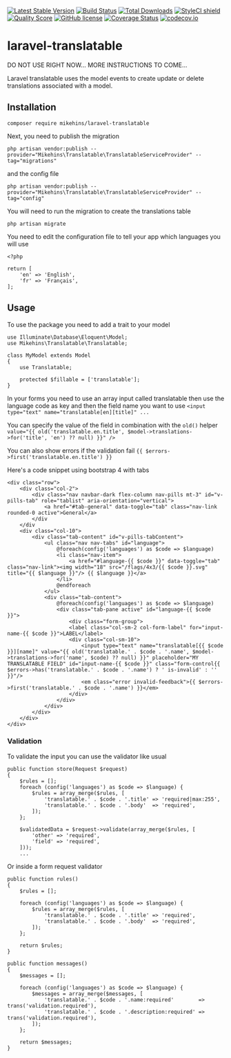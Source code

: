 [![Latest Stable Version](https://poser.pugx.org/mikehins/laravel-translatable/v/stable?format=flat-square)](https://packagist.org/packages/mikehins/laravel-translatable)
[![Build Status](https://travis-ci.org/mikehins/laravel-translatable.svg?branch=master)](https://travis-ci.org/mikehins/laravel-translatable)
[![Total Downloads](https://poser.pugx.org/mikehins/laravel-translatable/downloads)](https://packagist.org/packages/mikehins/laravel-translatable)
[![StyleCI shield](https://github.styleci.io/repos/223970038/shield)](https://github.styleci.io/repos/223970038)
[![Quality Score](https://img.shields.io/scrutinizer/g/mikehins/laravel-translatable.svg?style=flat-square)](https://scrutinizer-ci.com/g/mikehins/laravel-translatable)
[![GitHub license](https://img.shields.io/github/license/mikehins/laravel-translatable.svg)](https://github.com/mikehins/laravel-translatable/blob/master/LICENSE)
[![Coverage Status](https://coveralls.io/repos/mikehins/laravel-translatable/badge.svg?branch=master&service=github)](https://coveralls.io/github/mikehins/laravel-translatable?branch=master)
[![codecov.io](https://codecov.io/github/mikehins/laravel-translatable/coverage.svg?branch=master)](https://codecov.io/github/mikehins/laravel-translatable?branch=master)

# laravel-translatable
DO NOT USE RIGHT NOW... MORE INSTRUCTIONS TO COME...

Laravel translatable uses the model events to create update or delete translations associated with a model.

## Installation

```composer require mikehins/laravel-translatable```

Next, you need to publish the migration

```php artisan vendor:publish --provider="Mikehins\Translatable\TranslatableServiceProvider" --tag="migrations"```

and the config file

```php artisan vendor:publish --provider="Mikehins\Translatable\TranslatableServiceProvider" --tag="config"```

You will need to run the migration to create the translations table

```php artisan migrate```

You need to edit the configuration file to tell your app which languages ​​you will use
```
<?php

return [
    'en' => 'English',
    'fr' => 'Français',
];
```

## Usage
To use the package you need to add a trait to your model
```
use Illuminate\Database\Eloquent\Model;
use Mikehins\Translatable\Translatable;

class MyModel extends Model
{
	use Translatable;
		
	protected $fillable = ['translatable'];
}
```

In your forms you need to use an array input called translatable then use the language code as key and then the field name you want to use
```<input type="text" name="translatable[en][title]" ...```

You can specify the value of the field in combination with the ```old()``` helper
```value="{{ old('translatable.en.title', $model->translations->for('title', 'en') ?? null) }}" /> ```

You can also show errors if the validation fail
```{{ $errors->first('translatable.en.title') }}```

Here's a code snippet using bootstrap 4 with tabs
```
<div class="row">
    <div class="col-2">
        <div class="nav navbar-dark flex-column nav-pills mt-3" id="v-pills-tab" role="tablist" aria-orientation="vertical">
            <a href="#tab-general" data-toggle="tab" class="nav-link rounded-0 active">General</a>
        </div
    </div
    <div class="col-10">
        <div class="tab-content" id="v-pills-tabContent">
            <ul class="nav nav-tabs" id="language">
                @foreach(config('languages') as $code => $language)
                <li class="nav-item">
                    <a href="#language-{{ $code }}" data-toggle="tab" class="nav-link"><img width="18" src="/flags/4x3/{{ $code }}.svg" title="{{ $language }}"/> {{ $language }}</a>
                </li>
                @endforeach
            </ul>
            <div class="tab-content">
                @foreach(config('languages') as $code => $language)
                <div class="tab-pane active" id="language-{{ $code }}">
                    <div class="form-group">
                    <label class="col-sm-2 col-form-label" for="input-name-{{ $code }}">LABEL</label>
                    <div class="col-sm-10">
                        <input type="text" name="translatable[{{ $code }}][name]" value="{{ old('translatable.' . $code . '.name', $model->translations->for('name', $code) ?? null) }}" placeholder="MY TRANSLATABLE FIELD" id="input-name-{{ $code }}" class="form-control{{ $errors->has('translatable.' . $code . '.name') ? ' is-invalid' : '' }}"/>
                        <em class="error invalid-feedback">{{ $errors->first('translatable.' . $code . '.name') }}</em>
                    </div>
                </div>
            </div>
        </div>
    </div>
</div>
```

### Validation
To validate the input you can use the validator like usual
```
public function store(Request $request)
{
    $rules = [];
    foreach (config('languages') as $code => $language) {
        $rules = array_merge($rules, [
            'translatable.' . $code . '.title' => 'required|max:255',
            'translatable.' . $code . '.body'  => 'required',
        ]);
    };
    
    $validatedData = $request->validate(array_merge($rules, [
        'other' => 'required',
        'field' => 'required',
    ]));
    ...
```

Or inside a form request validator
```
public function rules()
{
    $rules = [];
    
    foreach (config('languages') as $code => $language) {
        $rules = array_merge($rules, [
            'translatable.' . $code . '.title' => 'required',
            'translatable.' . $code . '.body'  => 'required',
        ]);
    };
    
    return $rules;
}

public function messages()
{
    $messages = [];
    
    foreach (config('languages') as $code => $language) {
        $messages = array_merge($messages, [
            'translatable.' . $code . '.name:required'        => trans('validation.required'),
            'translatable.' . $code . '.description:required' => trans('validation.required'),
        ]);
    };
    
    return $messages;
}
```